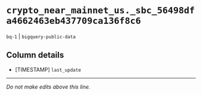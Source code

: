 # `crypto_near_mainnet_us._sbc_56498dfa4662463eb437709ca136f8c6`
`bq-1` | `bigquery-public-data`

## Column details
* [TIMESTAMP] `last_update`

-------------------------------------------------------------------------------
*Do not make edits above this line.*
